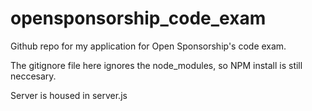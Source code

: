 # opensponsorship_code_exam

Github repo for my application for Open Sponsorship's code exam.

The gitignore file here ignores the node_modules, so NPM install is still neccesary.

Server is housed in server.js
